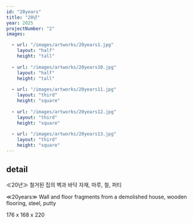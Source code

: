 ```yaml
---
id: "20years"
title: "20년"
year: 2025
projectNumber: "2"
images:

  - url: "/images/artworks/20years1.jpg"
    layout: "half"
    height: "tall"
    
  - url: "/images/artworks/20years10.jpg"
    layout: "half"
    height: "tall"
    
  - url: "/images/artworks/20years11.jpg"
    layout: "third"
    height: "square"
    
  - url: "/images/artworks/20years12.jpg"
    layout: "third"
    height: "square"
    
  - url: "/images/artworks/20years13.jpg"
    layout: "third"
    height: "square"
---
```


## detail
≪20년≫
철거된 집의 벽과 바닥 자재, 마루, 철, 퍼티

≪20years≫
Wall and floor fragments from a demolished house,
wooden flooring, steel, putty

176 x 168 x 220

